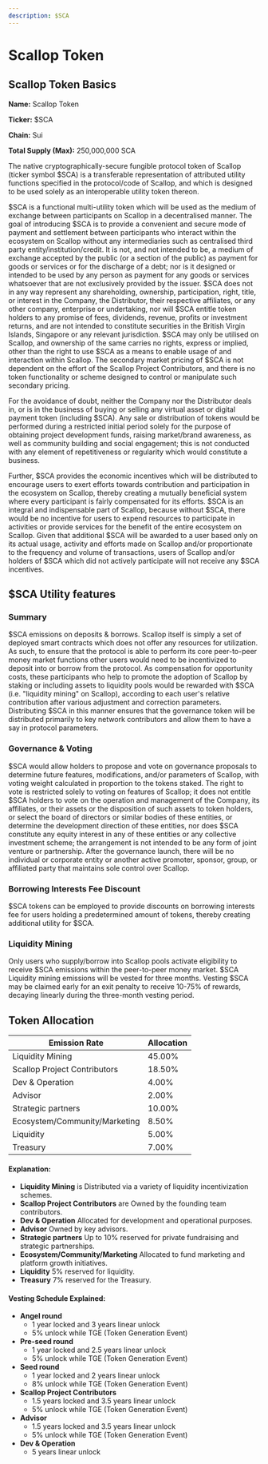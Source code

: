 ```yaml
---
description: $SCA
---
```


# Scallop Token

## Scallop Token Basics



**Name:** Scallop Token

**Ticker:** $SCA

**Chain:** Sui

**Total Supply (Max):** 250,000,000 SCA



The native cryptographically-secure fungible protocol token of Scallop (ticker symbol $SCA) is a transferable representation of attributed utility functions specified in the protocol/code of Scallop, and which is designed to be used solely as an interoperable utility token thereon.

$SCA is a functional multi-utility token which will be used as the medium of exchange between participants on Scallop in a decentralised manner. The goal of introducing $SCA is to provide a convenient and secure mode of payment and settlement between participants who interact within the ecosystem on Scallop without any intermediaries such as centralised third party entity/institution/credit. It is not, and not intended to be, a medium of exchange accepted by the public (or a section of the public) as payment for goods or services or for the discharge of a debt; nor is it designed or intended to be used by any person as payment for any goods or services whatsoever that are not exclusively provided by the issuer. $SCA does not in any way represent any shareholding, ownership, participation, right, title, or interest in the Company, the Distributor, their respective affiliates, or any other company, enterprise or undertaking, nor will $SCA entitle token holders to any promise of fees, dividends, revenue, profits or investment returns, and are not intended to constitute securities in the British Virgin Islands, Singapore or any relevant jurisdiction. $SCA may only be utilised on Scallop, and ownership of the same carries no rights, express or implied, other than the right to use $SCA as a means to enable usage of and interaction within Scallop. The secondary market pricing of $SCA is not dependent on the effort of the Scallop Project Contributors, and there is no token functionality or scheme designed to control or manipulate such secondary pricing.

For the avoidance of doubt, neither the Company nor the Distributor deals in, or is in the business of buying or selling any virtual asset or digital payment token (including $SCA). Any sale or distribution of tokens would be performed during a restricted initial period solely for the purpose of obtaining project development funds, raising market/brand awareness, as well as community building and social engagement; this is not conducted with any element of repetitiveness or regularity which would constitute a business.

Further, $SCA provides the economic incentives which will be distributed to encourage users to exert efforts towards contribution and participation in the ecosystem on Scallop, thereby creating a mutually beneficial system where every participant is fairly compensated for its efforts. $SCA is an integral and indispensable part of Scallop, because without $SCA, there would be no incentive for users to expend resources to participate in activities or provide services for the benefit of the entire ecosystem on Scallop. Given that additional $SCA will be awarded to a user based only on its actual usage, activity and efforts made on Scallop and/or proportionate to the frequency and volume of transactions, users of Scallop and/or holders of $SCA which did not actively participate will not receive any $SCA incentives.



## $SCA Utility features

### Summary

$SCA emissions on deposits & borrows. Scallop itself is simply a set of deployed smart contracts which does not offer any resources for utilization. As such, to ensure that the protocol is able to perform its core peer-to-peer money market functions other users would need to be incentivized to deposit into or borrow from the protocol. As compensation for opportunity costs, these participants who help to promote the adoption of Scallop by staking or including assets to liquidity pools would be rewarded with $SCA (i.e. "liquidity mining" on Scallop), according to each user's relative contribution after various adjustment and correction parameters. Distributing $SCA in this manner ensures that the governance token will be distributed primarily to key network contributors and allow them to have a say in protocol parameters.

### Governance & Voting

$SCA would allow holders to propose and vote on governance proposals to determine future features, modifications, and/or parameters of Scallop, with voting weight calculated in proportion to the tokens staked. The right to vote is restricted solely to voting on features of Scallop; it does not entitle $SCA holders to vote on the operation and management of the Company, its affiliates, or their assets or the disposition of such assets to token holders, or select the board of directors or similar bodies of these entities, or determine the development direction of these entities, nor does $SCA constitute any equity interest in any of these entities or any collective investment scheme; the arrangement is not intended to be any form of joint venture or partnership. After the governance launch, there will be no individual or corporate entity or another active promoter, sponsor, group, or affiliated party that maintains sole control over Scallop.

### Borrowing Interests Fee Discount

$SCA tokens can be employed to provide discounts on borrowing interests fee for users holding a predetermined amount of tokens, thereby creating additional utility for $SCA.

### Liquidity Mining

Only users who supply/borrow into Scallop pools activate eligibility to receive $SCA emissions within the peer-to-peer money market. $SCA Liquidity mining emissions will be vested for three months. Vesting $SCA may be claimed early for an exit penalty to receive 10-75% of rewards, decaying linearly during the three-month vesting period.&#x20;



## Token Allocation

| Emission Rate                 | Allocation |
| ----------------------------- | ---------- |
| Liquidity Mining              | 45.00%     |
| Scallop Project Contributors  | 18.50%     |
| Dev & Operation               | 4.00%      |
| Advisor                       | 2.00%      |
| Strategic partners            | 10.00%     |
| Ecosystem/Community/Marketing | 8.50%      |
| Liquidity                     | 5.00%      |
| Treasury                      | 7.00%      |

#### Explanation:

* **Liquidity Mining** is Distributed via a variety of liquidity incentivization schemes.
* **Scallop Project Contributors** are Owned by the founding team contributors.
* **Dev & Operation** Allocated for development and operational purposes.
* **Advisor** Owned by key advisors.
* **Strategic partners** Up to 10% reserved for private fundraising and strategic partnerships.
* **Ecosystem/Community/Marketing** Allocated to fund marketing and platform growth initiatives.
* **Liquidity** 5% reserved for liquidity.
* **Treasury** 7% reserved for the Treasury.

####

#### Vesting Schedule Explained:

* **Angel round**
  * 1 year locked and 3 years linear unlock
  * 5% unlock while TGE (Token Generation Event)
* **Pre-seed round**
  * 1 year locked and 2.5 years linear unlock
  * 5% unlock while TGE (Token Generation Event)
* **Seed round**
  * 1 year locked and 2 years linear unlock
  * 8% unlock while TGE (Token Generation Event)
* **Scallop Project Contributors**
  * 1.5 years locked and 3.5 years linear unlock
  * 5% unlock while TGE (Token Generation Event)
* **Advisor**
  * 1.5 years locked and 3.5 years linear unlock
  * 5% unlock while TGE (Token Generation Event)
* **Dev & Operation**
  * 5 years linear unlock



